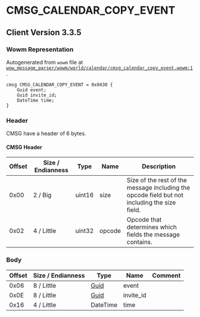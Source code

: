 # CMSG_CALENDAR_COPY_EVENT

## Client Version 3.3.5

### Wowm Representation

Autogenerated from `wowm` file at [`wow_message_parser/wowm/world/calendar/cmsg_calendar_copy_event.wowm:1`](https://github.com/gtker/wow_messages/tree/main/wow_message_parser/wowm/world/calendar/cmsg_calendar_copy_event.wowm#L1).
```rust,ignore
cmsg CMSG_CALENDAR_COPY_EVENT = 0x0430 {
    Guid event;
    Guid invite_id;
    DateTime time;
}
```
### Header

CMSG have a header of 6 bytes.

#### CMSG Header

| Offset | Size / Endianness | Type   | Name   | Description |
| ------ | ----------------- | ------ | ------ | ----------- |
| 0x00   | 2 / Big           | uint16 | size   | Size of the rest of the message including the opcode field but not including the size field.|
| 0x02   | 4 / Little        | uint32 | opcode | Opcode that determines which fields the message contains.|

### Body

| Offset | Size / Endianness | Type | Name | Comment |
| ------ | ----------------- | ---- | ---- | ------- |
| 0x06 | 8 / Little | [Guid](../types/packed-guid.md) | event |  |
| 0x0E | 8 / Little | [Guid](../types/packed-guid.md) | invite_id |  |
| 0x16 | 4 / Little | DateTime | time |  |

